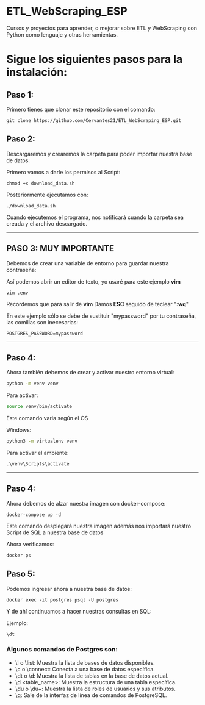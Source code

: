 # ETL_WebScraping_ESP
Cursos y proyectos para aprender, o mejorar sobre ETL y WebScraping con Python como lenguaje y otras herramientas.


# Sigue los siguientes pasos para la instalación:

## **Paso 1:** 

Primero tienes que clonar este repositorio con el comando:

```
git clone https://github.com/Cervantes21/ETL_WebScraping_ESP.git
```

## **Paso 2:**

Descargaremos y crearemos la carpeta para poder importar nuestra base de datos:

Primero vamos a darle los permisos al Script:

```
chmod +x download_data.sh
```

Posteriormente ejecutamos con:

```
./download_data.sh
```
Cuando ejecutemos el programa, nos notificará cuando la carpeta sea creada y el archivo descargado.

---

## **PASO 3: MUY IMPORTANTE**
Debemos de crear una variable de entorno para guardar nuestra contraseña:

Así podemos abrir un editor de texto, yo usaré para este ejemplo **vim**

```
vim .env
```
Recordemos que para salir de **vim** Damos **ESC** seguido de teclear "**:wq**"

En este ejemplo sólo se debe de sustituir "mypassword" por tu contraseña, las comillas son inecesarias:
```
POSTGRES_PASSWORD=mypassword
```
---

## **Paso 4:**
Ahora también debemos de crear y activar nuestro entorno virtual:

```bash
python -m venv venv
```

Para activar:
```bash
source venv/bin/activate
```
Este comando varia según el OS

Windows:
```cmd
python3 -m virtualenv venv
```

Para activar el ambiente:
```cmd
.\venv\Scripts\activate
```
---

## **Paso 4:**

Ahora debemos de alzar nuestra imagen con docker-compose:

```
docker-compose up -d
```
Este comando desplegará nuestra imagen además nos importará nuestro Script de SQL a nuestra base de datos

Ahora verificamos:
```
docker ps
```

## **Paso 5:**

Podemos ingresar ahora a nuestra base de datos:

```
docker exec -it postgres psql -U postgres

```

Y de ahí continuamos a hacer nuestras consultas en SQL:

Ejemplo:

```
\dt
```

### Algunos comandos de Postgres son:

- \l o \list: Muestra la lista de bases de datos disponibles.
- \c o \connect: Conecta a una base de datos específica.
- \dt o \d: Muestra la lista de tablas en la base de datos actual.
- \d <table_name>: Muestra la estructura de una tabla específica.
- \du o \du+: Muestra la lista de roles de usuarios y sus atributos.
- \q: Sale de la interfaz de línea de comandos de PostgreSQL.


